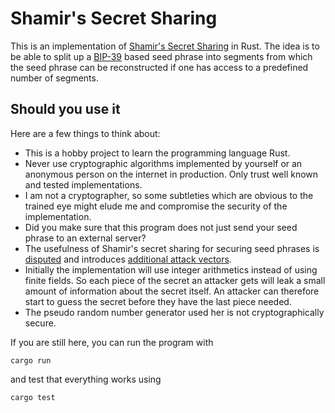 # Shamir's Secret Sharing

This is an implementation of [Shamir's Secret Sharing](https://en.wikipedia.org/wiki/Shamir's_Secret_Sharing) in Rust. The idea is to be able to split up a [BIP-39](https://github.com/bitcoin/bips/blob/master/bip-0039.mediawiki) based seed phrase into segments from which the seed phrase can be reconstructed if one has access to a predefined number of segments.


## Should you use it

Here are a few things to think about:
* This is a hobby project to learn the programming language Rust.
* Never use cryptographic algorithms implemented by yourself or an anonymous person on the internet in production. Only trust well known and tested implementations.
* I am not a cryptographer, so some subtleties which are obvious to the trained eye might elude me and compromise the security of the implementation.
* Did you make sure that this program does not just send your seed phrase to an external server?
* The usefulness of Shamir's secret sharing for securing seed phrases is [disputed](https://en.bitcoin.it/wiki/Shamir_Secret_Snakeoil) and introduces [additional attack vectors](https://blog.keys.casa/shamirs-secret-sharing-security-shortcomings/).
* Initially the implementation will use integer arithmetics instead of using finite fields. So each piece of the secret an attacker gets will leak a small amount of information about the secret itself. An attacker can therefore start to guess the secret before they have the last piece needed.
* The pseudo random number generator used her is not cryptographically secure.

If you are still here, you can run the program with
```
cargo run
```
and test that everything works using
```
cargo test
```

